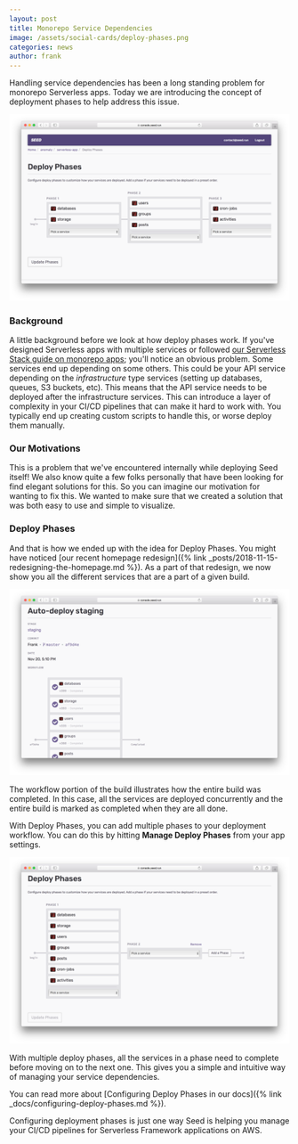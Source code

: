 ```yaml
---
layout: post
title: Monorepo Service Dependencies
image: /assets/social-cards/deploy-phases.png
categories: news
author: frank
---
```


Handling service dependencies has been a long standing problem for monorepo Serverless apps. Today we are introducing the concept of deployment phases to help address this issue.

![Configure Deploy Phases](/assets/blog/mono-repo-service-dependencies/configure-deploy-phases.png)

### Background

A little background before we look at how deploy phases work. If you've designed Serverless apps with multiple services or followed [our Serverless Stack guide on monorepo apps](https://serverless-stack.com/chapters/organizing-serverless-projects.html); you'll notice an obvious problem. Some services end up depending on some others. This could be your API service depending on the _infrastructure_ type services (setting up databases, queues, S3 buckets, etc). This means that the API service needs to be deployed after the infrastructure services. This can introduce a layer of complexity in your CI/CD pipelines that can make it hard to work with. You typically end up creating custom scripts to handle this, or worse deploy them manually.

### Our Motivations

This is a problem that we've encountered internally while deploying Seed itself! We also know quite a few folks personally that have been looking for find elegant solutions for this. So you can imagine our motivation for wanting to fix this. We wanted to make sure that we created a solution that was both easy to use and simple to visualize.

### Deploy Phases

And that is how we ended up with the idea for Deploy Phases. You might have noticed [our recent homepage redesign]({% link _posts/2018-11-15-redesigning-the-homepage.md %}). As a part of that redesign, we now show you all the different services that are a part of a given build.

![Deployment workflows](/assets/blog/mono-repo-service-dependencies/deployment-workflows.png)

The workflow portion of the build illustrates how the entire build was completed. In this case, all the services are deployed concurrently and the entire build is marked as completed when they are all done.

With Deploy Phases, you can add multiple phases to your deployment workflow. You can do this by hitting **Manage Deploy Phases** from your app settings. 

![Configure new Deploy Phases](/assets/blog/mono-repo-service-dependencies/configure-new-deploy-phases.png)

With multiple deploy phases, all the services in a phase need to complete before moving on to the next one. This gives you a simple and intuitive way of managing your service dependencies.

You can read more about [Configuring Deploy Phases in our docs]({% link _docs/configuring-deploy-phases.md %}).

Configuring deployment phases is just one way Seed is helping you manage your CI/CD pipelines for Serverless Framework applications on AWS.
